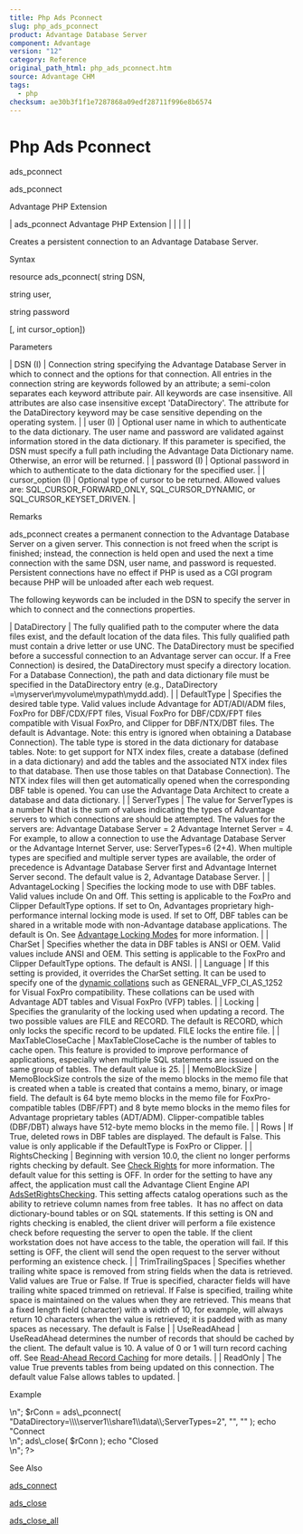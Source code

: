 ```yaml
---
title: Php Ads Pconnect
slug: php_ads_pconnect
product: Advantage Database Server
component: Advantage
version: "12"
category: Reference
original_path_html: php_ads_pconnect.htm
source: Advantage CHM
tags:
  - php
checksum: ae30b3f1f1e7287868a09edf28711f996e8b6574
---
```


# Php Ads Pconnect

ads\_pconnect

ads\_pconnect

Advantage PHP Extension

| ads\_pconnect  Advantage PHP Extension |  |  |  |  |

Creates a persistent connection to an Advantage Database Server.

Syntax

resource ads\_pconnect( string DSN,

string user,

string password

[, int cursor\_option])

Parameters

| DSN (I) | Connection string specifying the Advantage Database Server in which to connect and the options for that connection. All entries in the connection string are keywords followed by an attribute; a semi-colon separates each keyword attribute pair. All keywords are case insensitive. All attributes are also case insensitive except 'DataDirectory'. The attribute for the DataDirectory keyword may be case sensitive depending on the operating system. |
| user (I) | Optional user name in which to authenticate to the data dictionary. The user name and password are validated against information stored in the data dictionary. If this parameter is specified, the DSN must specify a full path including the Advantage Data Dictionary name. Otherwise, an error will be returned. |
| password (I) | Optional password in which to authenticate to the data dictionary for the specified user. |
| cursor\_option (I) | Optional type of cursor to be returned. Allowed values are: SQL\_CURSOR\_FORWARD\_ONLY, SQL\_CURSOR\_DYNAMIC, or SQL\_CURSOR\_KEYSET\_DRIVEN. |

Remarks

ads\_pconnect creates a permanent connection to the Advantage Database Server on a given server. This connection is not freed when the script is finished; instead, the connection is held open and used the next a time connection with the same DSN, user name, and password is requested. Persistent connections have no effect if PHP is used as a CGI program because PHP will be unloaded after each web request.

The following keywords can be included in the DSN to specify the server in which to connect and the connections properties.

| DataDirectory | The fully qualified path to the computer where the data files exist, and the default location of the data files. This fully qualified path must contain a drive letter or use UNC. The DataDirectory must be specified before a successful connection to an Advantage server can occur. If a Free Connection) is desired, the DataDirectory must specify a directory location. For a Database Connection), the path and data dictionary file must be specified in the DataDirectory entry (e.g., DataDirectory =\\myserver\myvolume\mypath\mydd.add). |
| DefaultType | Specifies the desired table type. Valid values include Advantage for ADT/ADI/ADM files, FoxPro for DBF/CDX/FPT files, Visual FoxPro for DBF/CDX/FPT files compatible with Visual FoxPro, and Clipper for DBF/NTX/DBT files. The default is Advantage. Note: this entry is ignored when obtaining a Database Connection). The table type is stored in the data dictionary for database tables. Note: to get support for NTX index files, create a database (defined in a data dictionary) and add the tables and the associated NTX index files to that database. Then use those tables on that Database Connection). The NTX index files will then get automatically opened when the corresponding DBF table is opened. You can use the Advantage Data Architect to create a database and data dictionary. |
| ServerTypes | The value for ServerTypes is a number N that is the sum of values indicating the types of Advantage servers to which connections are should be attempted. The values for the servers are:  Advantage Database Server = 2  Advantage Internet Server = 4.  For example, to allow a connection to use the Advantage Database Server or the Advantage Internet Server, use: ServerTypes=6 (2+4). When multiple types are specified and multiple server types are available, the order of precedence is Advantage Database Server first and Advantage Internet Server second. The default value is 2, Advantage Database Server. |
| AdvantageLocking | Specifies the locking mode to use with DBF tables. Valid values include On and Off. This setting is applicable to the FoxPro and Clipper DefaultType options. If set to On, Advantages proprietary high-performance internal locking mode is used. If set to Off, DBF tables can be shared in a writable mode with non-Advantage database applications. The default is On. See [Advantage Locking Modes](master_advantage_locking_modes.md) for more information. |
| CharSet | Specifies whether the data in DBF tables is ANSI or OEM. Valid values include ANSI and OEM. This setting is applicable to the FoxPro and Clipper DefaultType options. The default is ANSI. |
| Language | If this setting is provided, it overrides the CharSet setting. It can be used to specify one of the [dynamic collations](master_collation_support.md) such as GENERAL\_VFP\_CI\_AS\_1252 for Visual FoxPro compatibility. These collations can be used with Advantage ADT tables and Visual FoxPro (VFP) tables. |
| Locking | Specifies the granularity of the locking used when updating a record. The two possible values are FILE and RECORD. The default is RECORD, which only locks the specific record to be updated. FILE locks the entire file. |
| MaxTableCloseCache | MaxTableCloseCache is the number of tables to cache open. This feature is provided to improve performance of applications, especially when multiple SQL statements are issued on the same group of tables. The default value is 25. |
| MemoBlockSize | MemoBlockSize controls the size of the memo blocks in the memo file that is created when a table is created that contains a memo, binary, or image field. The default is 64 byte memo blocks in the memo file for FoxPro-compatible tables (DBF/FPT) and 8 byte memo blocks in the memo files for Advantage proprietary tables (ADT/ADM). Clipper-compatible tables (DBF/DBT) always have 512-byte memo blocks in the memo file. |
| Rows | If True, deleted rows in DBF tables are displayed. The default is False. This value is only applicable if the DefaultType is FoxPro or Clipper. |
| RightsChecking | Beginning with version 10.0, the client no longer performs rights checking by default. See [Check Rights](master_check_rights.md) for more information. The default value for this setting is OFF. In order for the setting to have any affect, the application must call the Advantage Client Engine API [AdsSetRightsChecking](ace_adssetrightschecking.md). This setting affects catalog operations such as the ability to retrieve column names from free tables.  It has no affect on data dictionary-bound tables or on SQL statements. If this setting is ON and rights checking is enabled, the client driver will perform a file existence check before requesting the server to open the table. If the client workstation does not have access to the table, the operation will fail. If this setting is OFF, the client will send the open request to the server without performing an existence check. |
| TrimTrailingSpaces | Specifies whether trailing white space is removed from string fields when the data is retrieved. Valid values are True or False. If True is specified, character fields will have trailing white spaced trimmed on retrieval. If False is specified, trailing white space is maintained on the values when they are retrieved. This means that a fixed length field (character) with a width of 10, for example, will always return 10 characters when the value is retrieved; it is padded with as many spaces as necessary. The default is False |
| UseReadAhead | UseReadAhead determines the number of records that should be cached by the client. The default value is 10. A value of 0 or 1 will turn record caching off. See [Read-Ahead Record Caching](master_read_ahead_record_caching.md) for more details. |
| ReadOnly | The value True prevents tables from being updated on this connection. The default value False allows tables to updated. |

Example

<?

echo "Basic Connect<br>\n";

$rConn = ads\_pconnect( "DataDirectory=\\\\server1\\share1\\data\\;ServerTypes=2", "", "" );

echo "Connect<br>\n";

ads\_close( $rConn );

echo "Closed<br>\n";

?>

See Also

[ads\_connect](php_ads_connect.md)

[ads\_close](php_ads_close.md)

[ads\_close\_all](php_ads_close_all.md)
